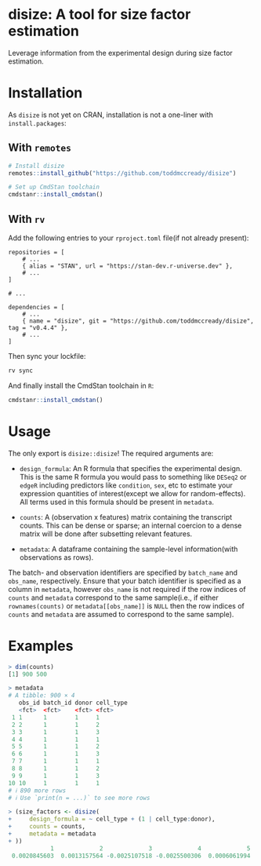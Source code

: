 # disize: A tool for size factor estimation

Leverage information from the experimental design during size factor estimation.

# Installation

As `disize` is not yet on CRAN, installation is not a one-liner with `install.packages`:

## With `remotes`
```R
# Install disize
remotes::install_github("https://github.com/toddmccready/disize")

# Set up CmdStan toolchain
cmdstanr::install_cmdstan()
```

## With `rv`

Add the following entries to your `rproject.toml` file(if not already present):
```
repositories = [
    # ...
    { alias = "STAN", url = "https://stan-dev.r-universe.dev" },
    # ...
]

# ...

dependencies = [
    # ...
    { name = "disize", git = "https://github.com/toddmccready/disize", tag = "v0.4.4" },
    # ...
]
```

Then sync your lockfile:
```sh
rv sync
```

And finally install the CmdStan toolchain in `R`:
```R
cmdstanr::install_cmdstan()
```

# Usage

The only export is `disize::disize`! The required arguments are:

- `design_formula`: An R formula that specifies the experimental design. This is the same R formula you would pass to something like `DESeq2` or `edgeR` including predictors like `condition`, `sex`, etc to estimate your expression quantities of interest(except we allow for random-effects). All terms used in this formula should be present in `metadata`.

- `counts`: A (observation x features) matrix containing the transcript counts. This can be dense or sparse; an internal coercion to a dense matrix will be done after subsetting relevant features.

- `metadata`: A dataframe containing the sample-level information(with observations as rows).

The batch- and observation identifiers are specified by `batch_name` and `obs_name`, respectively. Ensure that your batch identifier is specified as a column in `metadata`, however `obs_name` is not required if the row indices of `counts` and `metadata` correspond to the same sample(i.e., if either `rownames(counts)` or `metadata[[obs_name]]` is `NULL` then the row indices of `counts` and `metadata` are assumed to correspond to the same sample).


# Examples
```R
> dim(counts)
[1] 900 500

> metadata
# A tibble: 900 × 4
   obs_id batch_id donor cell_type
   <fct>  <fct>    <fct> <fct>
 1 1      1        1     1
 2 2      1        1     2
 3 3      1        1     3
 4 4      1        1     1
 5 5      1        1     2
 6 6      1        1     3
 7 7      1        1     1
 8 8      1        1     2
 9 9      1        1     3
10 10     1        1     1
# ℹ 890 more rows
# ℹ Use `print(n = ...)` to see more rows

> (size_factors <- disize(
+     design_formula = ~ cell_type + (1 | cell_type:donor),
+     counts = counts,
+     metadata = metadata
+ ))
            1             2             3             4             5            6
 0.0020845603  0.0013157564 -0.0025107518 -0.0025500306  0.0006061994  0.0010440993
```
